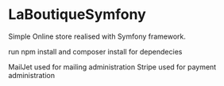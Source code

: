 # LaBoutiqueSymfony
Simple Online store realised with Symfony framework.

run npm install and composer install for dependecies

MailJet used for mailing administration
Stripe used for payment administration
